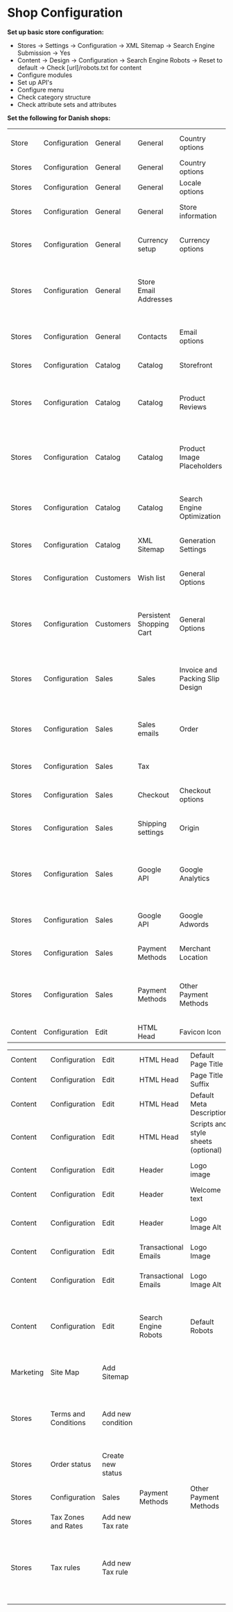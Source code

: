 # Shop Configuration



**Set up basic store configuration:**

* Stores -&gt; Settings -&gt; Configuration -&gt; XML Sitemap -&gt; Search Engine Submission -&gt; Yes
* Content -&gt; Design -&gt; Configuration -&gt; Search Engine Robots -&gt; Reset to default -&gt; Check \[url\]/robots.txt for content
* Configure modules
* Set up API's
* Configure menu
* Check category structure
* Check attribute sets and attributes

**Set the following for Danish shops:**

|  |  |  |  |  |  |
| :--- | :--- | :--- | :--- | :--- | :--- |
| Store | Configuration | General | General | Country options | Default country: Denmark |
| Stores | Configuration | General | General | Country options | Allow countries |
| Stores | Configuration | General | General | Locale options | Denmark |
| Stores | Configuration | General | General | Store information | Set customer business information |
| Stores | Configuration | General | Currency setup | Currency options | Set all 3 to Danish currency, DKK |
| Stores | Configuration | General | Store Email Addresses |  | Set to customer business name and email address |
| Stores | Configuration | General | Contacts | Email options | Send emails to customer email address |
| Stores | Configuration | Catalog | Catalog | Storefront | Set list mode to 'Grid only' |
| Stores | Configuration | Catalog | Catalog | Product Reviews | Product Reviews disable unless otherwise specified |
| Stores | Configuration | Catalog | Catalog | Product Image Placeholders | Product image placeholders: Upload customer logo to all |
| Stores | Configuration | Catalog | Catalog | Search Engine Optimization | Product URL suffix and Category: remove URL suffix |
| Stores | Configuration | Catalog | XML Sitemap | Generation Settings | Set 'Enabled instilled' to 'Yes' |
| Stores | Configuration | Customers | Wish list | General Options | Disable unless otherwise specified |
| Stores | Configuration | Customers | Persistent Shopping Cart | General Options | Activate 'Enable Persistence' snd set seconds to: 7884000 |
| Stores | Configuration | Sales | Sales | Invoice and Packing Slip Design | Upload small customer logo and fill in customer business address |
| Stores | Configuration | Sales | Sales emails | Order | Send email copy to customer email address |
| Stores | Configuration | Sales | Tax |  | Configure tax settings with CEO |
| Stores | Configuration | Sales | Checkout | Checkout options | Enable terms and conditions  |
| Stores | Configuration | Sales | Shipping settings | Origin | Set to customer business information |
| Stores | Configuration | Sales | Google API | Google Analytics | Activate, set Account Number and activate Enable Experiments |
| Stores | Configuration | Sales | Google API | Google Adwords | Configure if specified by Conversio or customer |
| Stores | Configuration | Sales | Payment Methods | Merchant Location | Set Merchant Country to Denmark |
| Stores | Configuration | Sales | Payment Methods | Other Payment Methods | Activate and set in accordance with customer needs |
| Content | Configuration | Edit | HTML Head | Favicon Icon | Upload favicon |

|  |  |  |  |  |  |
| :--- | :--- | :--- | :--- | :--- | :--- |
| Content | Configuration | Edit | HTML Head | Default Page Title | Set fallback title  |
| Content | Configuration | Edit | HTML Head | Page Title Suffix | Set \[domain.com\] |
| Content | Configuration | Edit | HTML Head | Default Meta Description | Set a  fallback meta description |
| Content | Configuration | Edit | HTML Head | Scripts and style sheets \(optional\) | Set scripts if specified by customer |
| Content | Configuration | Edit | Header | Logo image | Upload customer logo |
| Content | Configuration | Edit | Header | Welcome text | Delete |
| Content | Configuration | Edit | Header | Logo Image Alt | Fill in customer business name and  |
| Content | Configuration | Edit | Transactional Emails | Logo Image | Upload kundens logo |
| Content | Configuration | Edit | Transactional Emails | Logo Image Alt | Set customer business name and logo |
| Content | Configuration | Edit | Search Engine Robots | Default Robots | Set to Noindex, Nofollow \(for the duration of shop production\) |
| Marketing | Site Map | Add Sitemap |  |  | Set filename to 'sitemap.xml' and path to '/' |
| Stores | Terms and Conditions | Add new condition |  |  | Fill in customer terms and conditions and save condition |
| Stores | Order status | Create new status |  |  | Create order status 'Betalt' and assign as 'processing' |
| Stores | Configuration | Sales | Payment Methods | Other Payment Methods | If needed, set custom order statuses  |
| Stores | Tax Zones and Rates | Add new Tax rate |  |  | Create new tax rate  |
| Stores | Tax rules | Add new Tax rule |  |  | Create new tax rule and name it '25%'. Set to 'DK-25' in Tax rate dropdown and save |



